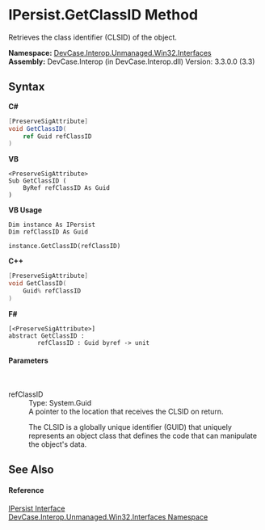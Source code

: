 # IPersist.GetClassID Method 
 

Retrieves the class identifier (CLSID) of the object.

**Namespace:**&nbsp;<a href="N_DevCase_Interop_Unmanaged_Win32_Interfaces">DevCase.Interop.Unmanaged.Win32.Interfaces</a><br />**Assembly:**&nbsp;DevCase.Interop (in DevCase.Interop.dll) Version: 3.3.0.0 (3.3)

## Syntax

**C#**<br />
``` C#
[PreserveSigAttribute]
void GetClassID(
	ref Guid refClassID
)
```

**VB**<br />
``` VB
<PreserveSigAttribute>
Sub GetClassID ( 
	ByRef refClassID As Guid
)
```

**VB Usage**<br />
``` VB Usage
Dim instance As IPersist
Dim refClassID As Guid

instance.GetClassID(refClassID)
```

**C++**<br />
``` C++
[PreserveSigAttribute]
void GetClassID(
	Guid% refClassID
)
```

**F#**<br />
``` F#
[<PreserveSigAttribute>]
abstract GetClassID : 
        refClassID : Guid byref -> unit 

```


#### Parameters
&nbsp;<dl><dt>refClassID</dt><dd>Type: System.Guid<br />A pointer to the location that receives the CLSID on return. 

 The CLSID is a globally unique identifier (GUID) that uniquely represents an object class that defines the code that can manipulate the object's data.</dd></dl>

## See Also


#### Reference
<a href="T_DevCase_Interop_Unmanaged_Win32_Interfaces_IPersist">IPersist Interface</a><br /><a href="N_DevCase_Interop_Unmanaged_Win32_Interfaces">DevCase.Interop.Unmanaged.Win32.Interfaces Namespace</a><br />